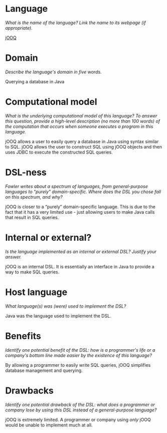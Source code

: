 # Language
_What is the name of the language? Link the name to its webpage 
(if appropriate)._

[jOOQ](http://www.jooq.org/)


# Domain
_Describe the language's domain in five words._

Querying a database in Java


# Computational model
_What is the underlying computational model of this language? To answer this 
question, provide a high-level description (no more than 100 words) of the 
computation that occurs when someone executes a program in this language._

jOOQ allows a user to easily query a database in Java using syntax similar
to SQL. jOOQ allows the user to construct SQL using jOOQ objects and then
uses JDBC to execute the constructed SQL queries.


# DSL-ness
_Fowler writes about a spectrum of languages, from general-purpose languages to 
"purely" domain-specific. Where does the DSL you chose fall on this spectrum, 
and why?_ 

jOOQ is closer to a “purely” domain-specific language. This is due to the fact
that it has a very limited use - just allowing users to make Java calls that
result in SQL queries. 


# Internal or external?
_Is the language implemented as an internal or external DSL? 
Justify your answer._

jOOQ is an internal DSL. It is essentially an interface in Java to provide a 
way to make SQL queries. 


# Host language
_What language(s) was (were) used to implement the DSL?_

Java was the language used to implement the DSL.


# Benefits
_Identify one potential benefit of the DSL: how is a programmer's life or a 
company's bottom line made easier by the existence of this language?_

By allowing a programmer to easily write SQL queries, jOOQ simplifies database
management and querying.


# Drawbacks
_Identify one potential drawback of the DSL: what does a programmer or company 
lose by using this DSL instead of a general-purpose language?_

jOOQ is extremely limited. A programmer or company using _only_ jOOQ would be
unable to implement much at all.
